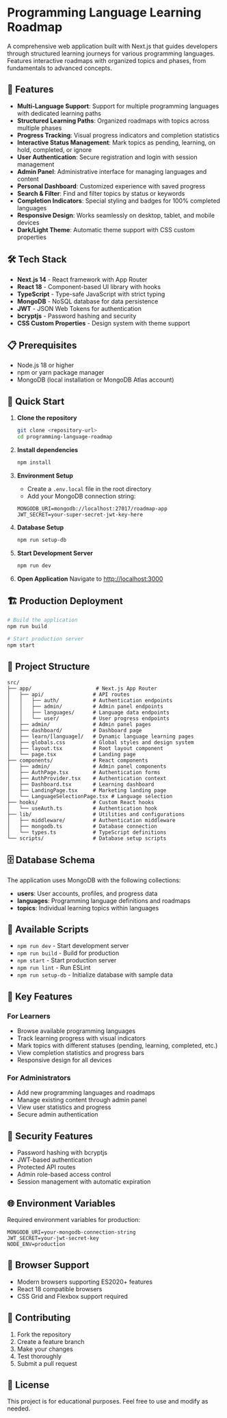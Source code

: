 # Programming Language Learning Roadmap

A comprehensive web application built with Next.js that guides developers through structured learning journeys for various programming languages. Features interactive roadmaps with organized topics and phases, from fundamentals to advanced concepts.

## 🚀 Features

- **Multi-Language Support**: Support for multiple programming languages with dedicated learning paths
- **Structured Learning Paths**: Organized roadmaps with topics across multiple phases
- **Progress Tracking**: Visual progress indicators and completion statistics
- **Interactive Status Management**: Mark topics as pending, learning, on hold, completed, or ignore
- **User Authentication**: Secure registration and login with session management
- **Admin Panel**: Administrative interface for managing languages and content
- **Personal Dashboard**: Customized experience with saved progress
- **Search & Filter**: Find and filter topics by status or keywords
- **Completion Indicators**: Special styling and badges for 100% completed languages
- **Responsive Design**: Works seamlessly on desktop, tablet, and mobile devices
- **Dark/Light Theme**: Automatic theme support with CSS custom properties

## 🛠 Tech Stack

- **Next.js 14** - React framework with App Router
- **React 18** - Component-based UI library with hooks
- **TypeScript** - Type-safe JavaScript with strict typing
- **MongoDB** - NoSQL database for data persistence
- **JWT** - JSON Web Tokens for authentication
- **bcryptjs** - Password hashing and security
- **CSS Custom Properties** - Design system with theme support

## 📋 Prerequisites

- Node.js 18 or higher
- npm or yarn package manager
- MongoDB (local installation or MongoDB Atlas account)

## 🚀 Quick Start

1. **Clone the repository**
   ```bash
   git clone <repository-url>
   cd programming-language-roadmap
   ```

2. **Install dependencies**
   ```bash
   npm install
   ```

3. **Environment Setup**
   - Create a `.env.local` file in the root directory
   - Add your MongoDB connection string:
   ```env
   MONGODB_URI=mongodb://localhost:27017/roadmap-app
   JWT_SECRET=your-super-secret-jwt-key-here
   ```

4. **Database Setup**
   ```bash
   npm run setup-db
   ```

5. **Start Development Server**
   ```bash
   npm run dev
   ```

6. **Open Application**
   Navigate to [http://localhost:3000](http://localhost:3000)

## 🏗 Production Deployment

```bash
# Build the application
npm run build

# Start production server
npm start
```

## 📁 Project Structure

```
src/
├── app/                     # Next.js App Router
│   ├── api/                # API routes
│   │   ├── auth/           # Authentication endpoints
│   │   ├── admin/          # Admin panel endpoints
│   │   ├── languages/      # Language data endpoints
│   │   └── user/           # User progress endpoints
│   ├── admin/              # Admin panel pages
│   ├── dashboard/          # Dashboard page
│   ├── learn/[language]/   # Dynamic language learning pages
│   ├── globals.css         # Global styles and design system
│   ├── layout.tsx          # Root layout component
│   └── page.tsx            # Landing page
├── components/             # React components
│   ├── admin/              # Admin panel components
│   ├── AuthPage.tsx        # Authentication forms
│   ├── AuthProvider.tsx    # Authentication context
│   ├── Dashboard.tsx       # Learning dashboard
│   ├── LandingPage.tsx     # Marketing landing page
│   └── LanguageSelectionPage.tsx # Language selection
├── hooks/                  # Custom React hooks
│   └── useAuth.ts          # Authentication hook
├── lib/                    # Utilities and configurations
│   ├── middleware/         # Authentication middleware
│   ├── mongodb.ts          # Database connection
│   └── types.ts            # TypeScript definitions
└── scripts/                # Database setup scripts
```

## 🗄 Database Schema

The application uses MongoDB with the following collections:

- **users**: User accounts, profiles, and progress data
- **languages**: Programming language definitions and roadmaps
- **topics**: Individual learning topics within languages

## 🔧 Available Scripts

- `npm run dev` - Start development server
- `npm run build` - Build for production  
- `npm start` - Start production server
- `npm run lint` - Run ESLint
- `npm run setup-db` - Initialize database with sample data

## 🎯 Key Features

### For Learners
- Browse available programming languages
- Track learning progress with visual indicators
- Mark topics with different statuses (pending, learning, completed, etc.)
- View completion statistics and progress bars
- Responsive design for all devices

### For Administrators
- Add new programming languages and roadmaps
- Manage existing content through admin panel
- View user statistics and progress
- Secure admin authentication

## 🔐 Security Features

- Password hashing with bcryptjs
- JWT-based authentication
- Protected API routes
- Admin role-based access control
- Session management with automatic expiration

## 🌐 Environment Variables

Required environment variables for production:

```env
MONGODB_URI=your-mongodb-connection-string
JWT_SECRET=your-jwt-secret-key
NODE_ENV=production
```

## 📱 Browser Support

- Modern browsers supporting ES2020+ features
- React 18 compatible browsers
- CSS Grid and Flexbox support required

## 🤝 Contributing

1. Fork the repository
2. Create a feature branch
3. Make your changes
4. Test thoroughly
5. Submit a pull request

## 📄 License

This project is for educational purposes. Feel free to use and modify as needed.